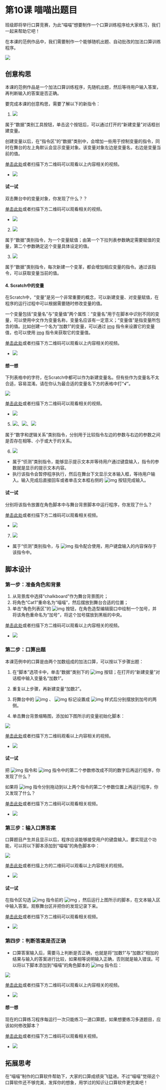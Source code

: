 # 第10课  喵喵出题目



班级即将举行口算竞赛，为此“喵喵”想要制作一个口算训练程序给大家练习，我们一起来帮助它吧！

在本课的范例作品中，我们需要制作一个能够随机出题、自动批改的加法口算训练程序。

![](img/10-0.png)





## 创意构思

本课的范例作品是一个加法口算训练程序，先随机出题，然后等待用户输入答案，再判断输入的答案是否正确。



要完成本课的创意构思，需要了解以下的新指令：

1. ![](img/10-1.png)  

属于“数据”类别工具按钮，单击这个按钮后，可以通过打开的“新建变量”对话框创建变量。

创建变量以后，在“指令区”的“数据”类别中，会增加一些用于控制变量的指令，同时在舞台的左上角默认会显示变量对象。该变量对象左边是变量名，右边是变量当前的值。



[单击此处](http://haohaodada.com/video/a21001.php)或者扫描下方二维码可以观看以上内容相关的视频。

- ![](img/a21001.png) 



 #### 试一试

 双击舞台中的变量对象，你发现了什么？？

[单击此处](http://haohaodada.com/video/a21002.php)或者扫描下方二维码可以观看相关的视频。

- ![](img/a21002.png) 

   


2. ![](img/10-2.png) 

属于“数据”类别指令，为一个变量赋值；由第一个下拉列表参数确定需要赋值的变量，第二个参数确定这个变量具体设定的值。



3. ![](img/10-3.png) 

属于“数据”类别指令，每次新建一个变革，都会增加相应变量的指令。通过该指令，可以获取变量当前的值。



#### 4. Scratch中的变量

在Scratch中，“变量”是另一个非常重要的概念，可以新建变量、对变量赋值，在程序的运行过程中可以根据需要随时修改变量的值。

一个变量包括“变量名”与“变量值”两个属性：“变量名”用于在脚本中识别不同的变量，可以使用中文作为变量名称，变量名应该有一定意义；“变量值”是指变量所包含的值。比如创建一个名为“加数1”的变量，可以通过 [img](file:///C:\Users\蒋先华\AppData\Local\Temp\ksohtml\wpsC111.tmp.jpg) 指令来设置它的变量值，也可以使用 [img](file:///C:\Users\蒋先华\AppData\Local\Temp\ksohtml\wpsC122.tmp.jpg) 指令来获取它的变量值。



[单击此处](http://haohaodada.com/video/a21003.php)或者扫描下方二维码可以观看以上内容相关的视频。

- ![](img/a21003.png) 



 #### 想一想

 下列表格中的字符，在Scratch中都可以作为新建变量名。但有些作为变量名不太合适，容易混淆。请在你认为最合适的变量名下方的表格中打“**√**”。

![](img/10-3b.png)

[单击此处](http://haohaodada.com/video/a21004.php)或者扫描下方二维码可以观看相关的视频。

- ![](img/a21004.png) 

   

5. ![](img/10-4.png)、![](img/10-5.png)、![](img/10-6.png) 

属于“数字和逻辑关系”类别指令，分别用于比较指令左边的参数与右边的参数之间是否存在相等、小于或大于的关系。



6. ![](img/10-7.png) 

* 属于“侦测”类别指令，能够显示提示文本并等待用户通过键盘输入，指令的参数就是显示的提示文本内容。
* 执行该指令会暂停程序执行，然后在舞台下文显示文本输入框，等待用户输入。输入完成后直接回车或者单击文本框右侧的 ![img](img/10-8.png) 按钮完成输入。



 #### 试一试

 分别将该指令放置在角色脚本中与舞台背景脚本中运行程序，你发现了什么？

 [单击此处](http://haohaodada.com/video/a21005.php)或者扫描下方二维码可以观看相关视频。

- ![](img/a21005.png) 



7. ![](img/10-9.png) 

* 属于“侦测”类别指令，与 ![img](img/10-7.png) 指令配合使用，用户键盘输入的内容保存于该指令中。



## 脚本设计

### 第一步：准备角色和背景

1. 从背景库中选择“chalkboard”作为舞台背景图片；
2. 将角色“Cat1”重命名为“喵喵”，然后摆放到舞台合适的位置；
3. 单击“角色列表区”的 ![img](img/5-6.png) 按钮，在角色造型编辑窗口中绘制一个加号，并将该角色重命名为“加号”，将这个加号摆放到黑板的中央。



[单击此处](http://haohaodada.com/video/a21006.php)或者扫描下方二维码可以观看以上内容相关的视频。

* ![](img/a21006.png) 





### 第二步：口算出题

本课范例中的口算是由两个加数组成的加法口算，可以按以下步骤出题：

1. 在“脚本”选项卡中，单击“数据”类别下的 ![img](img/10-1.png) 按钮；在打开的“新建变量”对话框中输入变量名“加数1”。

2. 重复以上步骤，再新建变量“加数2”。

3. 将舞台中的 ![img](img/10-10.png) 、 ![img](img/10-11.png) 标记设置成 ![img](img/10-12.png) 样式后分别摆放到加号的两侧。

4. 单击舞台背景缩略图，添加如下图所示的变量初始化脚本：

![](img/10-13.png)



[单击此处](http://haohaodada.com/video/a21007.php)或者扫描下方二维码观看以上内容相关的视频。

* ![](img/a21007.png) 



 #### 试一试

 把 ![img](img/10-14.png) 指令和 ![img](img/10-15.png) 指令中的第二个参数修改成不同的数字后再运行程序，你发现了什么？

 如果将 ![img](img/7-5.png) 指令分别拖动到以上两个指令的第二个参数位置上再运行程序，你又发现了什么？

[单击此处](http://haohaodada.com/video/a21008.php)或者扫描下方二维码可以观看相关视频。

- ![](img/a21008.png) 





### 第三步：输入口算答案

口算题目产生并且显示以后，程序应该能够接受用户的键盘输入。要实现这个功能，可以将以下脚本添加到“喵喵”的角色脚本中：

![](img/10-16.png)



[单击此处](http://haohaodada.com/video/a21009.php)或者扫描上方的二维码可以观看以上内容相关的视频。

* ![](img/a21009.png) 



 #### 试一试

 在指令区勾选 ![img](img/10-9.png) 指令前的 ![img](img/10-17.png) ，然后运行上图所示的脚本，在文本输入区中输入答案。观察舞台区并把你的发现记录下来。

 [单击此处](http://haohaodada.com/video/a21010.php)或者扫描下方二维码可以观看相关视频。

- ![](img/a21010.png) 





### 第四步：判断答案是否正确

* 口算答案输入后，需要马上判断是否正确，也就是将“加数1”与“加数2”相加的结果与输入的答案进行比较，如果相等说明输入正确，否则就是输入错误。可以将以下脚本添加到“喵喵”的角色脚本的 ![img](img/10-18.png) 指令后：

![](img/10-19.png)



[单击此处](http://haohaodada.com/video/a21011.php)或者扫描下方二维码可以观看以上内容相关的视频。

* ![](img/a21011.png) 



 #### 想一想

 现在的口算练习程序每运行一次只能练习一道口算题，如果想要练习多道题目，应该如何修改脚本？

 [单击此处](http://haohaodada.com/video/a21012.php)或者扫描下方二维码可以观看相关视频。

* ![](img/a21012.png) 





## 拓展思考

在“喵喵”制作的口算软件帮助下，大家的口算成绩突飞猛进。不过“喵喵”觉得这个口算软件还不够完美，发挥你的想象，用学过的知识让口算软件更完美吧！
